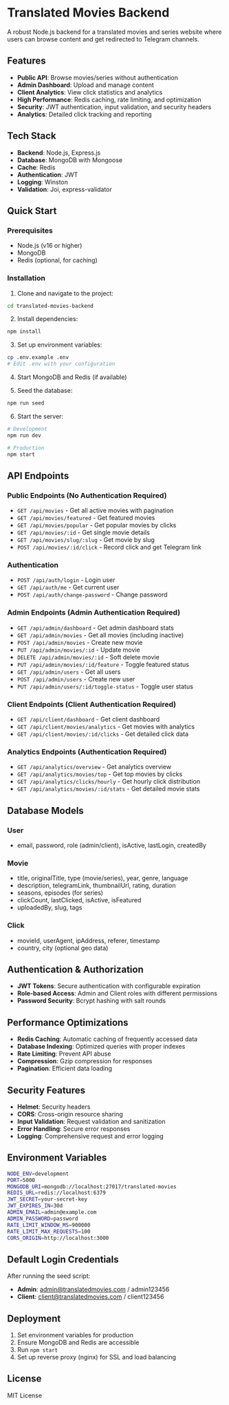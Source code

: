 # Translated Movies Backend

A robust Node.js backend for a translated movies and series website where users can browse content and get redirected to Telegram channels.

## Features

- **Public API**: Browse movies/series without authentication
- **Admin Dashboard**: Upload and manage content
- **Client Analytics**: View click statistics and analytics
- **High Performance**: Redis caching, rate limiting, and optimization
- **Security**: JWT authentication, input validation, and security headers
- **Analytics**: Detailed click tracking and reporting

## Tech Stack

- **Backend**: Node.js, Express.js
- **Database**: MongoDB with Mongoose
- **Cache**: Redis
- **Authentication**: JWT
- **Logging**: Winston
- **Validation**: Joi, express-validator

## Quick Start

### Prerequisites

- Node.js (v16 or higher)
- MongoDB
- Redis (optional, for caching)

### Installation

1. Clone and navigate to the project:
```bash
cd translated-movies-backend
```

2. Install dependencies:
```bash
npm install
```

3. Set up environment variables:
```bash
cp .env.example .env
# Edit .env with your configuration
```

4. Start MongoDB and Redis (if available)

5. Seed the database:
```bash
npm run seed
```

6. Start the server:
```bash
# Development
npm run dev

# Production
npm start
```

## API Endpoints

### Public Endpoints (No Authentication Required)

- `GET /api/movies` - Get all active movies with pagination
- `GET /api/movies/featured` - Get featured movies
- `GET /api/movies/popular` - Get popular movies by clicks
- `GET /api/movies/:id` - Get single movie details
- `GET /api/movies/slug/:slug` - Get movie by slug
- `POST /api/movies/:id/click` - Record click and get Telegram link

### Authentication

- `POST /api/auth/login` - Login user
- `GET /api/auth/me` - Get current user
- `POST /api/auth/change-password` - Change password

### Admin Endpoints (Admin Authentication Required)

- `GET /api/admin/dashboard` - Get admin dashboard stats
- `GET /api/admin/movies` - Get all movies (including inactive)
- `POST /api/admin/movies` - Create new movie
- `PUT /api/admin/movies/:id` - Update movie
- `DELETE /api/admin/movies/:id` - Soft delete movie
- `PUT /api/admin/movies/:id/feature` - Toggle featured status
- `GET /api/admin/users` - Get all users
- `POST /api/admin/users` - Create new user
- `PUT /api/admin/users/:id/toggle-status` - Toggle user status

### Client Endpoints (Client Authentication Required)

- `GET /api/client/dashboard` - Get client dashboard
- `GET /api/client/movies/analytics` - Get movies with analytics
- `GET /api/client/movies/:id/clicks` - Get detailed click data

### Analytics Endpoints (Authentication Required)

- `GET /api/analytics/overview` - Get analytics overview
- `GET /api/analytics/movies/top` - Get top movies by clicks
- `GET /api/analytics/clicks/hourly` - Get hourly click distribution
- `GET /api/analytics/movies/:id/stats` - Get detailed movie stats

## Database Models

### User
- email, password, role (admin/client), isActive, lastLogin, createdBy

### Movie
- title, originalTitle, type (movie/series), year, genre, language
- description, telegramLink, thumbnailUrl, rating, duration
- seasons, episodes (for series)
- clickCount, lastClicked, isActive, isFeatured
- uploadedBy, slug, tags

### Click
- movieId, userAgent, ipAddress, referer, timestamp
- country, city (optional geo data)

## Authentication & Authorization

- **JWT Tokens**: Secure authentication with configurable expiration
- **Role-based Access**: Admin and Client roles with different permissions
- **Password Security**: Bcrypt hashing with salt rounds

## Performance Optimizations

- **Redis Caching**: Automatic caching of frequently accessed data
- **Database Indexing**: Optimized queries with proper indexes
- **Rate Limiting**: Prevent API abuse
- **Compression**: Gzip compression for responses
- **Pagination**: Efficient data loading

## Security Features

- **Helmet**: Security headers
- **CORS**: Cross-origin resource sharing
- **Input Validation**: Request validation and sanitization
- **Error Handling**: Secure error responses
- **Logging**: Comprehensive request and error logging

## Environment Variables

```bash
NODE_ENV=development
PORT=5000
MONGODB_URI=mongodb://localhost:27017/translated-movies
REDIS_URL=redis://localhost:6379
JWT_SECRET=your-secret-key
JWT_EXPIRES_IN=30d
ADMIN_EMAIL=admin@example.com
ADMIN_PASSWORD=password
RATE_LIMIT_WINDOW_MS=900000
RATE_LIMIT_MAX_REQUESTS=100
CORS_ORIGIN=http://localhost:3000
```

## Default Login Credentials

After running the seed script:

- **Admin**: admin@translatedmovies.com / admin123456
- **Client**: client@translatedmovies.com / client123456

## Deployment

1. Set environment variables for production
2. Ensure MongoDB and Redis are accessible
3. Run `npm start`
4. Set up reverse proxy (nginx) for SSL and load balancing

## License

MIT License
